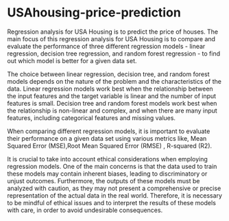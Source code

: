 # USAhousing-price-prediction
Regression analysis for USA Housing is to predict the price of houses.
The main focus of this regression analysis for USA Housing is to compare and evaluate the performance of three different regression models - linear regression, decision tree regression, and random forest regression - to find out which model is better for a given data set.

The choice between linear regression, decision tree, and random forest models depends on the nature of the problem and the characteristics of the data. Linear regression models work best when the relationship between the input features and the target variable is linear and the number of input features is small. Decision tree and random forest models work best when the relationship is non-linear and complex, and when there are many input features, including categorical features and missing values.

When comparing different regression models, it is important to evaluate their performance on a given data set using various metrics like, Mean Squared Error (MSE),Root Mean Squared Error (RMSE) , R-squared (R2).

It is crucial to take into account ethical considerations when employing regression models. One of the main concerns is that the data used to train these models may contain inherent biases, leading to discriminatory or unjust outcomes. Furthermore, the outputs of these models must be analyzed with caution, as they may not present a comprehensive or precise representation of the actual data in the real world. Therefore, it is necessary to be mindful of ethical issues and to interpret the results of these models with care, in order to avoid undesirable consequences.
